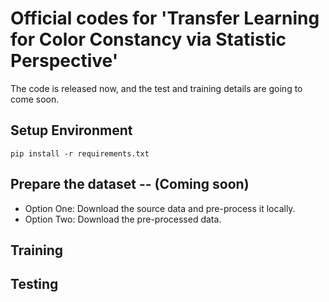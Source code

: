 # Official codes for 'Transfer Learning for Color Constancy via Statistic Perspective'

The code is released now, and the test and training details are going to come soon.

## Setup Environment

```
pip install -r requirements.txt
```

## Prepare the dataset -- (Coming soon)

- Option One: Download the source data and pre-process it locally.
- Option Two: Download the pre-processed data.

## Training

## Testing 
